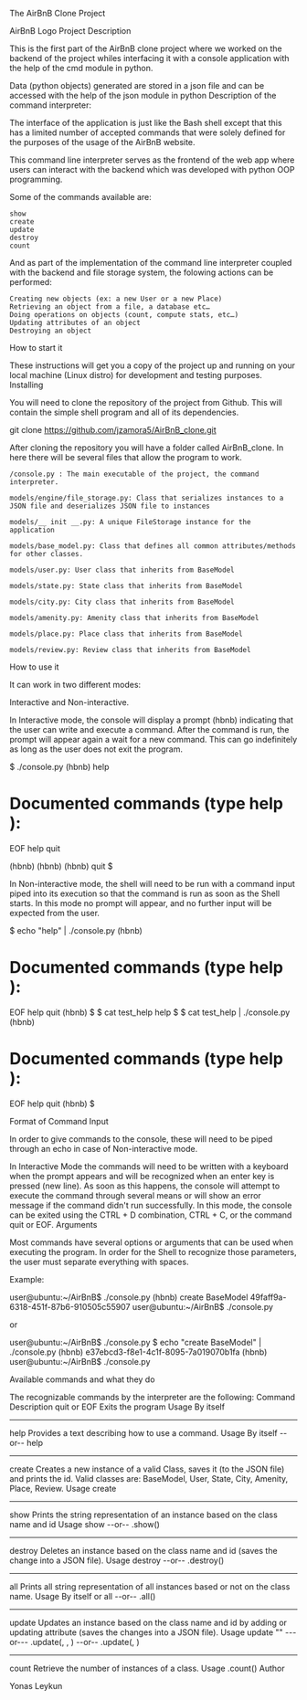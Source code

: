 The AirBnB Clone Project

AirBnB Logo
Project Description

This is the first part of the AirBnB clone project where we worked on the backend of the project whiles interfacing it with a console application with the help of the cmd module in python.

Data (python objects) generated are stored in a json file and can be accessed with the help of the json module in python
Description of the command interpreter:

The interface of the application is just like the Bash shell except that this has a limited number of accepted commands that were solely defined for the purposes of the usage of the AirBnB website.

This command line interpreter serves as the frontend of the web app where users can interact with the backend which was developed with python OOP programming.

Some of the commands available are:

    show
    create
    update
    destroy
    count

And as part of the implementation of the command line interpreter coupled with the backend and file storage system, the folowing actions can be performed:

    Creating new objects (ex: a new User or a new Place)
    Retrieving an object from a file, a database etc…
    Doing operations on objects (count, compute stats, etc…)
    Updating attributes of an object
    Destroying an object

How to start it

These instructions will get you a copy of the project up and running on your local machine (Linux distro) for development and testing purposes.
Installing

You will need to clone the repository of the project from Github. This will contain the simple shell program and all of its dependencies.

git clone https://github.com/jzamora5/AirBnB_clone.git

After cloning the repository you will have a folder called AirBnB_clone. In here there will be several files that allow the program to work.

    /console.py : The main executable of the project, the command interpreter.

    models/engine/file_storage.py: Class that serializes instances to a JSON file and deserializes JSON file to instances

    models/__ init __.py: A unique FileStorage instance for the application

    models/base_model.py: Class that defines all common attributes/methods for other classes.

    models/user.py: User class that inherits from BaseModel

    models/state.py: State class that inherits from BaseModel

    models/city.py: City class that inherits from BaseModel

    models/amenity.py: Amenity class that inherits from BaseModel

    models/place.py: Place class that inherits from BaseModel

    models/review.py: Review class that inherits from BaseModel

How to use it

It can work in two different modes:

Interactive and Non-interactive.

In Interactive mode, the console will display a prompt (hbnb) indicating that the user can write and execute a command. After the command is run, the prompt will appear again a wait for a new command. This can go indefinitely as long as the user does not exit the program.

$ ./console.py
(hbnb) help

Documented commands (type help <topic>):
========================================
EOF  help  quit

(hbnb) 
(hbnb) 
(hbnb) quit
$

In Non-interactive mode, the shell will need to be run with a command input piped into its execution so that the command is run as soon as the Shell starts. In this mode no prompt will appear, and no further input will be expected from the user.

$ echo "help" | ./console.py
(hbnb)

Documented commands (type help <topic>):
========================================
EOF  help  quit
(hbnb) 
$
$ cat test_help
help
$
$ cat test_help | ./console.py
(hbnb)

Documented commands (type help <topic>):
========================================
EOF  help  quit
(hbnb) 
$

Format of Command Input

In order to give commands to the console, these will need to be piped through an echo in case of Non-interactive mode.

In Interactive Mode the commands will need to be written with a keyboard when the prompt appears and will be recognized when an enter key is pressed (new line). As soon as this happens, the console will attempt to execute the command through several means or will show an error message if the command didn't run successfully. In this mode, the console can be exited using the CTRL + D combination, CTRL + C, or the command quit or EOF.
Arguments

Most commands have several options or arguments that can be used when executing the program. In order for the Shell to recognize those parameters, the user must separate everything with spaces.

Example:


user@ubuntu:~/AirBnB$ ./console.py
(hbnb) create BaseModel
49faff9a-6318-451f-87b6-910505c55907
user@ubuntu:~/AirBnB$ ./console.py

or

user@ubuntu:~/AirBnB$ ./console.py $ echo "create BaseModel" | ./console.py
(hbnb)
e37ebcd3-f8e1-4c1f-8095-7a019070b1fa
(hbnb)
user@ubuntu:~/AirBnB$ ./console.py

Available commands and what they do

The recognizable commands by the interpreter are the following:
Command 	Description
quit or EOF 	Exits the program
Usage 	By itself
----- 	-----
help 	Provides a text describing how to use a command.
Usage 	By itself --or-- help <command>
----- 	-----
create 	Creates a new instance of a valid Class, saves it (to the JSON file) and prints the id. Valid classes are: BaseModel, User, State, City, Amenity, Place, Review.
Usage 	create <class name>
----- 	-----
show 	Prints the string representation of an instance based on the class name and id
Usage 	show <class name> <id> --or-- <class name>.show(<id>)
----- 	-----
destroy 	Deletes an instance based on the class name and id (saves the change into a JSON file).
Usage 	destroy <class name> <id> --or-- .destroy()
----- 	-----
all 	Prints all string representation of all instances based or not on the class name.
Usage 	By itself or all <class name> --or-- <class name>.all()
----- 	-----
update 	Updates an instance based on the class name and id by adding or updating attribute (saves the changes into a JSON file).
Usage 	update <class name> <id> <attribute name> "<attribute value>" ---or--- <class name>.update(<id>, <attribute name>, <attribute value>) --or-- <class name>.update(<id>, <dictionary representation>)
----- 	-----
count 	Retrieve the number of instances of a class.
Usage 	<class name>.count()
Author

Yonas Leykun
